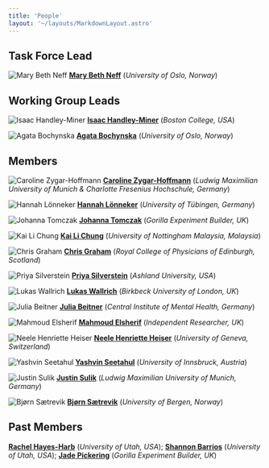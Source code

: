 ```yaml
---
title: 'People'
layout: '~/layouts/MarkdownLayout.astro'
---
```


## Task Force Lead

![Mary Beth Neff](../assets/images/people/MBN_circle.jpg)<!--rehype:style=width:200px;&class=rounded-full-->
[**Mary Beth Neff**](https://www.hf.uio.no/ifikk/english/people/aca/philosophy/temporary/maryen/)<!--rehype:target=_blank--> (_University of Oslo, Norway_)

## Working Group Leads

![Isaac Handley-Miner](../assets/images/people/IHM_circle.jpg)<!--rehype:style=width:200px;&class=rounded-full-->
[**Isaac Handley-Miner**](https://moralitylab.bc.edu/people/isaac-handley-miner-2/)<!--rehype:target=_blank--> (_Boston College, USA_)

![Agata Bochynska](../assets/images/people/AB_circle.jpg)<!--rehype:style=width:200px;&class=rounded-full-->
[**Agata Bochynska**](https://www.ub.uio.no/english/about/people/samdig/open-research/agatabo/)<!--rehype:target=_blank--> (_University of Oslo, Norway_)

## Members

![Caroline Zygar-Hoffmann](../assets/images/people/CZH_circle.jpg)<!--rehype:style=width:200px;&class=rounded-full-->
[**Caroline Zygar-Hoffmann**](https://psycaroly.github.io/)<!--rehype:target=_blank--> (_Ludwig Maximilian University of Munich & Charlotte Fresenius Hochschule, Germany_)

![Hannah Lönneker](../assets/images/people/HL_circle.jpg)<!--rehype:style=width:200px;&class=rounded-full-->
[**Hannah Lönneker**](https://uni-tuebingen.de/en/faculties/faculty-of-science/departments/psychology/research-groups/diagnostics-and-cognitive-neuropsychology/research-group/staff/hannah-dorothea-loenneker/)<!--rehype:target=_blank--> (_University of Tübingen, Germany_)

![Johanna Tomczak](../assets/images/people/JT_circle.jpg)<!--rehype:style=width:200px;&class=rounded-full-->
[**Johanna Tomczak**](https://gorilla.sc/about/)<!--rehype:target=_blank--> (_Gorilla Experiment Builder, UK_)

![Kai Li Chung](../assets/images/people/KLC_circle.jpg)<!--rehype:style=width:200px;&class=rounded-full-->
[**Kai Li Chung**](https://www.nottingham.edu.my/Psychology/People/kaili.chung)<!--rehype:target=_blank--> (_University of Nottingham Malaysia, Malaysia_)

![Chris Graham](../assets/images/people/CG.jpg)<!--rehype:style=width:200px;&class=rounded-full-->
[**Chris Graham**](https://www.linkedin.com/in/christopher-j-graham/)<!--rehype:target=_blank--> (_Royal College of Physicians of Edinburgh, Scotland_)

![Priya Silverstein](../assets/images/people/PS.jpeg)<!--rehype:style=width:200px;&class=rounded-full-->
[**Priya Silverstein**](https://www.priyasilverstein.com/)<!--rehype:target=_blank--> (_Ashland University, USA_)

![Lukas Wallrich](../assets/images/people/LW.jpg)<!--rehype:style=width:200px;&class=rounded-full-->
[**Lukas Wallrich**](https://www.lukaswallrich.coffee/)<!--rehype:target=_blank--> (_Birkbeck University of London, UK_)

![Julia Beitner](../assets/images/people/JB.JPG)<!--rehype:style=width:200px;&class=rounded-full-->
[**Julia Beitner**](https://www.juliabeitner.com/)<!--rehype:target=_blank--> (_Central Institute of Mental Health, Germany_)

![Mahmoud Elsherif](../assets/images/PRP_TF_Logo.png)<!--rehype:style=width:200px;&class=rounded-full-->
[**Mahmoud Elsherif**](https://www.linkedin.com/in/mahmoud-elsherif-020194134/)<!--rehype:target=_blank--> (_Independent Researcher, UK_)

![Neele Henriette Heiser](../assets/images/PRP_TF_Logo.png)<!--rehype:style=width:200px;&class=rounded-full-->
[**Neele Henriette Heiser**](https://scholar.google.com/citations?user=O1hLYnYAAAAJ&hl=de&oi=ao/)<!--rehype:target=_blank--> (_University of Geneva, Switzerland_)

![Yashvin Seetahul](../assets/images/PRP_TF_Logo.png)<!--rehype:style=width:200px;&class=rounded-full-->
[**Yashvin Seetahul**](https://www.uibk.ac.at/de/psychologie/mitarbeiter/seetahul/)<!--rehype:target=_blank--> (_University of Innsbruck, Austria_)

![Justin Sulik](../assets/images/PRP_TF_Logo.png)<!--rehype:style=width:200px;&class=rounded-full-->
[**Justin Sulik**](http://justinsulik.com/)<!--rehype:target=_blank--> (_Ludwig Maximilian University of Munich, Germany_)

![Bjørn Sætrevik](../assets/images/PRP_TF_Logo.png)<!--rehype:style=width:200px;&class=rounded-full-->
[**Bjørn Sætrevik**](https://www4.uib.no/finn-ansatte/Bj%C3%B8rn.S%C3%A6trevik)<!--rehype:target=_blank--> (_University of Bergen, Norway_)

## Past Members
[**Rachel Hayes-Harb**](https://profiles.faculty.utah.edu/u0459139) (_University of Utah, USA_); [**Shannon Barrios**](https://profiles.faculty.utah.edu/u0907833) (_University of Utah, USA_); [**Jade Pickering**](https://gorilla.sc/about/) (_Gorilla Experiment Builder, UK_)
